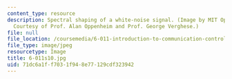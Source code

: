 ```yaml
---
content_type: resource
description: Spectral shaping of a white-noise signal. (Image by MIT OpenCourseWare.
  Courtesy of Prof. Alan Oppenheim and Prof. George Verghese.)
file: null
file_location: /coursemedia/6-011-introduction-to-communication-control-and-signal-processing-spring-2010/71dc6a1ff7031f948e77129cdf323942_6-011s10.jpg
file_type: image/jpeg
resourcetype: Image
title: 6-011s10.jpg
uid: 71dc6a1f-f703-1f94-8e77-129cdf323942
---
```

